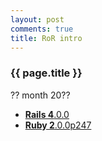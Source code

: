 ```yaml
---
layout: post
comments: true
title: RoR intro
---
```


<h3>{{ page.title }}</h3>

<p class="meta">?? month 20??</p>

* [**Rails 4**.0.0](http://railsinstaller.org/en)
* [**Ruby 2**.0.0p247](http://railsinstaller.org/en)